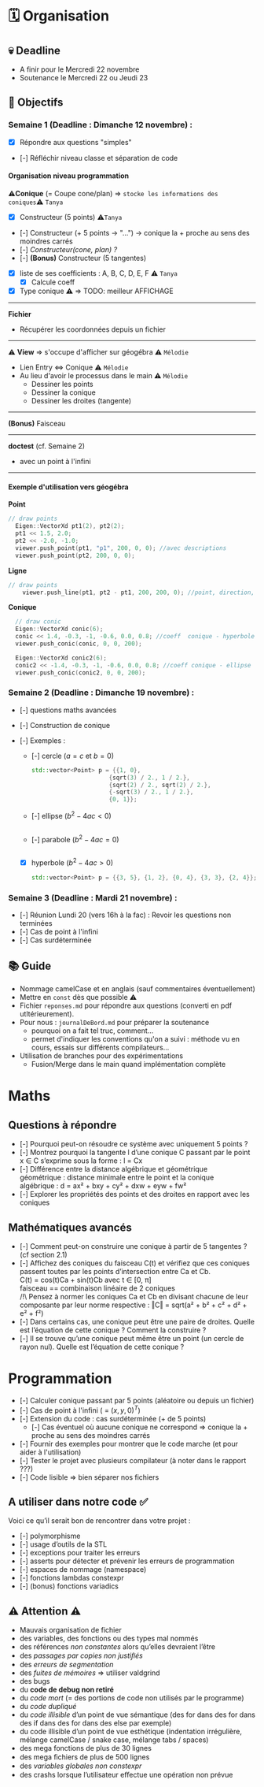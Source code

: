 # 🗓️ Organisation

## 💀 Deadline

- A finir pour le Mercredi 22 novembre
- Soutenance le Mercredi 22 ou Jeudi 23

## 🎯 Objectifs

### Semaine 1 (Deadline : Dimanche 12 novembre) :

- [x] Répondre aux questions "simples"
- [-] Réfléchir niveau classe et séparation de code

#### Organisation niveau programmation

⚠️**Conique** (= Coupe cone/plan) => `stocke les informations des coniques`⚠️ `Tanya`

- [x] Constructeur (5 points) ⚠️`Tanya`
- [-] Constructeur (+ 5 points -> "...")
  -> conique la + proche au sens des moindres carrés
- [-] _Constructeur(cone, plan) ?_
- [-] **(Bonus)** Constructeur (5 tangentes)
- [x] liste de ses coefficients : A, B, C, D, E, F ⚠️
      `Tanya`
  - [x] Calcule coeff
- [x] Type conique ⚠️ => TODO: meilleur AFFICHAGE

---

**Fichier**

- Récupérer les coordonnées depuis un fichier

---

⚠️ **View** => s'occupe d'afficher sur géogébra ⚠️ `Mélodie`

- Lien Entry <=> Conique ⚠️ `Mélodie`
- Au lieu d'avoir le processus dans le main ⚠️ `Mélodie`
  - Dessiner les points
  - Dessiner la conique
  - Dessiner les droites (tangente)

---

**(Bonus)** Faisceau

---

**doctest** (cf. Semaine 2)

- avec un point à l'infini

---

#### Exemple d'utilisation vers géogébra

**Point**

```C++
// draw points
  Eigen::VectorXd pt1(2), pt2(2);
  pt1 << 1.5, 2.0;
  pt2 << -2.0, -1.0;
  viewer.push_point(pt1, "p1", 200, 0, 0); //avec descriptions
  viewer.push_point(pt2, 200, 0, 0);
```

**Ligne**

```C++
// draw points
    viewer.push_line(pt1, pt2 - pt1, 200, 200, 0); //point, direction, couleur * 3
```

**Conique**

```C++
  // draw conic
  Eigen::VectorXd conic(6);
  conic << 1.4, -0.3, -1, -0.6, 0.0, 0.8; //coeff  conique - hyperbole
  viewer.push_conic(conic, 0, 0, 200);

  Eigen::VectorXd conic2(6);
  conic2 << -1.4, -0.3, -1, -0.6, 0.0, 0.8; //coeff conique - ellipse
  viewer.push_conic(conic2, 0, 0, 200);

```

### Semaine 2 (Deadline : Dimanche 19 novembre) :

- [-] questions maths avancées
- [-] Construction de conique
- [-] Exemples :

  - [-] cercle ($a = c$ et $b = 0$)

    ```C++
    std::vector<Point> p = {{1, 0},
                          {sqrt(3) / 2., 1 / 2.},
                          {sqrt(2) / 2., sqrt(2) / 2.},
                          {-sqrt(3) / 2., 1 / 2.},
                          {0, 1}};
    ```

  - [-] ellipse ($b^2 − 4ac < 0$)

    ```C++

    ```

  - [-] parabole ($b^2 − 4ac = 0$)

    ```C++

    ```

  - [x] hyperbole ($b^2 − 4ac > 0$)
    ```C++
    std::vector<Point> p = {{3, 5}, {1, 2}, {0, 4}, {3, 3}, {2, 4}};
    ```

### Semaine 3 (Deadline : Mardi 21 novembre) :

- [-] Réunion Lundi 20 (vers 16h à la fac) : Revoir les questions non terminées
- [-] Cas de point à l'infini
- [-] Cas surdéterminée

## 📚 Guide

- Nommage camelCase et en anglais (sauf commentaires éventuellement)
- Mettre en `const` dès que possible ⚠️
- Fichier `reponses.md` pour répondre aux questions (converti en pdf utltérieurement).
- Pour nous : `journalDeBord.md` pour préparer la soutenance
  - pourquoi on a fait tel truc, comment...
  - permet d'indiquer les conventions qu'on a suivi : méthode vu en cours, essais sur différents compilateurs...
- Utilisation de branches pour des expérimentations
  - Fusion/Merge dans le main quand implémentation complète

# Maths

## Questions à répondre

- [-] Pourquoi peut-on résoudre ce système avec uniquement 5 points ?
- [-] Montrez pourquoi la tangente l d’une conique C passant par le point x ∈ C s’exprime sous la forme : l = Cx
- [-] Différence entre la distance algébrique et géométrique  
   géométrique : distance minimale entre le point et la conique  
   algébrique : d = ax² + bxy + cy² + dxw + eyw + fw²
- [-] Explorer les propriétés des points et des droites en rapport avec les coniques

## Mathématiques avancés

- [-] Comment peut-on construire une conique à partir de 5 tangentes ? (cf section 2.1)
- [-] Affichez des coniques du faisceau C(t) et vérifiez que ces coniques passent toutes par les points d’intersection entre Ca et Cb.  
   C(t) = cos(t)Ca + sin(t)Cb avec t ∈ [0, π]  
   faisceau == combinaison linéaire de 2 coniques  
   /!\ Pensez à normer les coniques Ca et Cb en divisant chacune de leur composante par leur norme respective : ‖C‖ = sqrt(a² + b² + c² + d² + e² + f²)
- [-] Dans certains cas, une conique peut être une paire de droites. Quelle est l’équation de cette conique ? Comment la construire ?
- [-] Il se trouve qu’une conique peut même être un point (un cercle de rayon nul). Quelle est l’équation de cette conique ?

# Programmation

- [-] Calculer conique passant par 5 points (aléatoire ou depuis un fichier)
- [-] Cas de point à l'infini ( = $(x,y,0)^T$)
- [-] Extension du code : cas surdéterminée (+ de 5 points)
  - [-] Cas éventuel où aucune conique ne correspond => conique la + proche au sens des moindres carrés
- [-] Fournir des exemples pour montrer que le code marche (et pour aider à l'utilisation)
- [-] Tester le projet avec plusieurs compilateur (à noter dans le rapport ???)
- [-] Code lisible => bien séparer nos fichiers

## A utiliser dans notre code ✅

Voici ce qu’il serait bon de rencontrer dans votre projet :

- [-] polymorphisme
- [-] usage d’outils de la STL
- [-] exceptions pour traiter les erreurs
- [-] asserts pour détecter et prévenir les erreurs de programmation
- [-] espaces de nommage (namespace)
- [-] fonctions lambdas constexpr
- [-] (bonus) fonctions variadics

## ⚠️ Attention ⚠️

- Mauvais organisation de fichier
- des variables, des fonctions ou des types mal nommés
- des références _non constantes_ alors qu’elles devraient l’être
- des _passages par copies non justiﬁés_
- des _erreurs de segmentation_
- des _fuites de mémoires_ => utiliser valdgrind
- des bugs
- du **code de debug non retiré**
- du _code mort_ (= des portions de code non utilisés par le programme)
- du _code dupliqué_
- du _code illisible_ d’un point de vue sémantique (des for dans des for
  dans des if dans des for dans des else par exemple)
- du code illisible d’un point de vue esthétique (indentation irrégulière, mélange camelCase / snake case, mélange tabs / spaces)
- des mega fonctions de plus de 30 lignes
- des mega ﬁchiers de plus de 500 lignes
- des _variables globales non constexpr_
- des crashs lorsque l’utilisateur eﬀectue une opération non prévue

